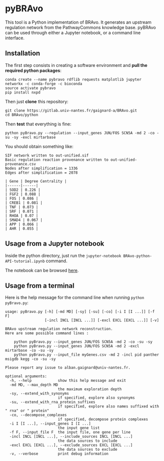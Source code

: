 # pyBRAvo 
This tool is a Python implementation of BRAvo. It generates an upstream regulation network from the PathwayCommons knowledge base. 
pyBRAvo can be used through either a Jupyter notebook, or a command line interface. 

## Installation  
The first step consists in creating a software environment and **pull the required python packages**:
```
conda create --name pybravo rdflib requests matplotlib jupyter networkx -c conda-forge -c bioconda
source activate pybravo
pip install nxpd
```
Then just **clone** this repository:
```
git clone https://gitlab.univ-nantes.fr/gaignard-a/BRAvo.git
cd BRAvo/python
```
Then **test** that everything is fine:
```
python pyBravo.py --regulation --input_genes JUN/FOS SCN5A -md 2 -co -su -sy -excl mirtarbase
```
You should obtain something like:
```
SIF network written to out-unified.sif
Basic regulation reaction provenance written to out-unified-provenance.csv
Nodes after simplification = 1336
Edges after simplification = 2078

| Gene | Degree Centrality |
|------|------|
| SOD2 | 0.226 | 
| FGF2 | 0.088 | 
| FOS | 0.086 | 
| CREB1 | 0.081 | 
| TNF | 0.073 | 
| SRF | 0.071 | 
| RHOA | 0.07 | 
| SMAD4 | 0.067 | 
| APP | 0.066 | 
| AHR | 0.055 | 
```
## Usage from a Jupyter notebook 
Inside the python directory, just run the `jupyter-notebook BRAvo-python-API-tutorial.ipynb` command. 

The notebook can be browsed [here](https://gitlab.univ-nantes.fr/gaignard-a/BRAvo/blob/master/python/BRAvo-python-API-tutorial.ipynb). 

## Usage from a terminal 
Here is the help message for the command line when running `python pyBravo.py`:
```
usage: pyBravo.py [-h] [-md MD] [-sy] [-su] [-co] [-i I [I ...]] [-f F]
                  [-incl INCL [INCL ...]] [-excl EXCL [EXCL ...]] [-v]

BRAvo upstream regulation network reconstruction. 
Here are some possible command lines :
    
    python pyBravo.py --input_genes JUN/FOS SCN5A -md 2 -co -su -sy
    python pyBravo.py --input_genes JUN/FOS SCN5A -md 2 -excl mirtarbase -co -su -sy
    python pyBravo.py --input_file myGenes.csv -md 2 -incl pid panther msigdb kegg -co -su -sy
    
Please report any issue to alban.gaignard@univ-nantes.fr. 

optional arguments:
  -h, --help            show this help message and exit
  -md MD, --max_depth MD
                        the maximum exploration depth
  -sy, --extend_with_synonyms
                        if specified, explore also synonyms
  -su, --extend_with_rna_protein_suffixes
                        if specified, explore also names suffixed with " rna" or " protein"
  -co, --decompose_complexes
                        if specified, decompose protein complexes
  -i I [I ...], --input_genes I [I ...]
                        the input gene list
  -f F, --input_file F  the input file, one gene per line
  -incl INCL [INCL ...], --include_sources INCL [INCL ...]
                        the data sources to include
  -excl EXCL [EXCL ...], --exclude_sources EXCL [EXCL ...]
                        the data sources to exclude
  -v, --verbose         print debug information

```
